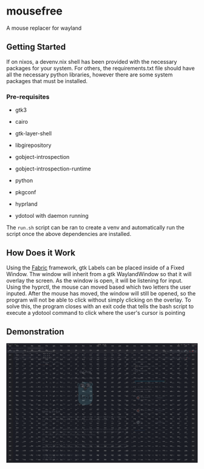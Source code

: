 # mousefree
A mouse replacer for wayland


## Getting Started

If on nixos, a devenv.nix shell has been provided with the necessary packages for your system. For others, the requirements.txt file should have all the necessary python libraries, however there are some system packages that must be installed. 

### Pre-requisites

- gtk3
- cairo
- gtk-layer-shell
- libgirepository
- gobject-introspection
- gobject-introspection-runtime
- python
- pkgconf

- hyprland
- ydotool with daemon running

The `run.sh` script can be ran to create a venv and automatically run the script once the above dependencies are installed.


## How Does it Work

Using the [Fabric](https://github.com/Fabric-Development/fabric) framework, gtk Labels can be placed inside of a Fixed Window. Thw window will inherit from a gtk WaylandWindow so that it will overlay the screen. As the window is open, it will be listening for input. Using the hyprctl, the mouse can moved based which two letters the user inputed. After the mouse has moved, the window will still be opened, so the program will not be able to click without simply clicking on the overlay. To solve this, the program closes with an exit code that tells the bash script to execute a ydotool command to click where the user's cursor is pointing


## Demonstration

![example](./assets/example.png)
